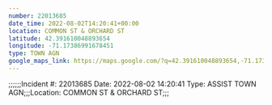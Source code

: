 ```yaml
---
number: 22013685
date_time: 2022-08-02T14:20:41+00:00
location: COMMON ST & ORCHARD ST
latitude: 42.391610048893654
longitude: -71.17386991678451
type: TOWN AGN
google_maps_link: https://maps.google.com/?q=42.391610048893654,-71.17386991678451
---
```


;;;;;;Incident #: 22013685  Date: 2022-08-02 14:20:41   Type: ASSIST TOWN AGN;;;Location: COMMON ST & ORCHARD ST;;;
